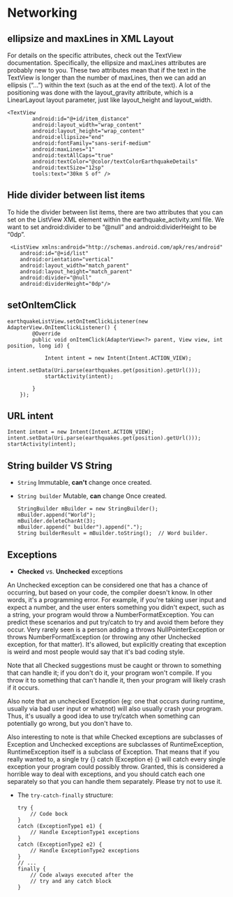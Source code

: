 # Networking



## ellipsize and maxLines in XML Layout

For details on the specific attributes, check out the TextView documentation. Specifically, the ellipsize and maxLines attributes are probably new to you. These two attributes mean that if the text in the TextView is longer than the number of maxLines, then we can add an ellipsis (“...”) within the text (such as at the end of the text). A lot of the positioning was done with the layout_gravity attribute, which is a LinearLayout layout parameter, just like layout_height and layout_width.  
  
    
    <TextView
            android:id="@+id/item_distance"
            android:layout_width="wrap_content"
            android:layout_height="wrap_content"
            android:ellipsize="end"
            android:fontFamily="sans-serif-medium"
            android:maxLines="1"
            android:textAllCaps="true"
            android:textColor="@color/textColorEarthquakeDetails"
            android:textSize="12sp"
            tools:text="30km S of" />



## Hide divider between list items

To hide the divider between list items, there are two attributes that you can set on the ListView XML element within the earthquake_activity.xml file. We want to set android:divider to be “@null” and android:dividerHeight to be “0dp”.

     <ListView xmlns:android="http://schemas.android.com/apk/res/android"
        android:id="@+id/list"
        android:orientation="vertical"
        android:layout_width="match_parent"
        android:layout_height="match_parent"
        android:divider="@null"
        android:dividerHeight="0dp"/>

## setOnItemClick

    earthquakeListView.setOnItemClickListener(new AdapterView.OnItemClickListener() {
            @Override
            public void onItemClick(AdapterView<?> parent, View view, int position, long id) {

                Intent intent = new Intent(Intent.ACTION_VIEW);
                intent.setData(Uri.parse(earthquakes.get(position).getUrl()));
                startActivity(intent);

            }
        });
        
## URL intent

    Intent intent = new Intent(Intent.ACTION_VIEW);
    intent.setData(Uri.parse(earthquakes.get(position).getUrl()));
    startActivity(intent);

## String builder VS String

* `String` Immutable, **can't** change once created.

* `String builder` Mutable, **can** change Once created.

      StringBuilder mBuilder = new StringBuilder();
      mBuilder.append("World");
      mBuilder.deleteCharAt(3);
      mBuilder.append(" builder").append(".");
      String builderResult = mBuilder.toString();  // Word builder.

## Exceptions
* **Checked** vs. **Unchecked** exceptions

An Unchecked exception can be considered one that has a chance of occurring, but based on your code, the compiler doesn't know. In other words, it's a programming error. For example, if you're taking user input and expect a number, and the user enters something you didn't expect, such as a string, your program would throw a NumberFormatException. You can predict these scenarios and put try/catch to try and avoid them before they occur. Very rarely seen is a person adding a throws NullPointerException or throws NumberFormatException (or throwing any other Unchecked exception, for that matter). It's allowed, but explicitly creating that exception is weird and most people would say that it's bad coding style.

Note that all Checked suggestions must be caught or thrown to something that can handle it; if you don't do it, your program won't compile. If you throw it to something that can't handle it, then your program will likely crash if it occurs.

Also note that an unchecked Exception (eg: one that occurs during runtime, usually via bad user input or whatnot) will also usually crash your program. Thus, it's usually a good idea to use try/catch when something can potentially go wrong, but you don't have to.

Also interesting to note is that while Checked exceptions are subclasses of Exception and Unchecked exceptions are subclasses of RuntimeException, RuntimeException itself is a subclass of Exception. That means that if you really wanted to, a single try {} catch (Exception e) {} will catch every single exception your program could possibly throw. Granted, this is considered a horrible way to deal with exceptions, and you should catch each one separately so that you can handle them separately. Please try not to use it.


* The `try-catch-finally` structure:

      try {
          // Code bock
      }
      catch (ExceptionType1 e1) {
          // Handle ExceptionType1 exceptions
      }
      catch (ExceptionType2 e2) {
          // Handle ExceptionType2 exceptions
      }
      // ...
      finally {
          // Code always executed after the
          // try and any catch block
      }
